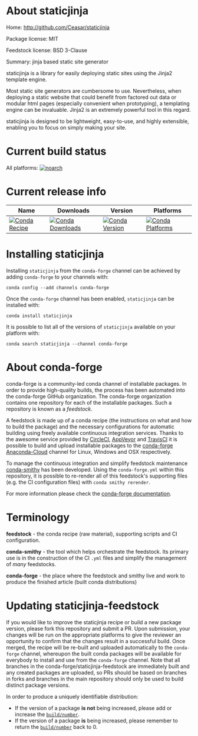 About staticjinja
=================

Home: http://github.com/Ceasar/staticjinja

Package license: MIT

Feedstock license: BSD 3-Clause

Summary: jinja based static site generator

staticjinja is a library for easily deploying static sites using the Jinja2
template engine.

Most static site generators are cumbersome to use. Nevertheless, when
deploying a static website that could benefit from factored out data or
modular html pages (especially convenient when prototyping), a templating
engine can be invaluable. Jinja2 is an extremely powerful tool in this
regard.

staticjinja is designed to be lightweight, easy-to-use, and highly
extensible, enabling you to focus on simply making your site.


Current build status
====================

All platforms:
[![noarch](https://img.shields.io/circleci/project/github/conda-forge/staticjinja-feedstock/master.svg?label=noarch)](https://circleci.com/gh/conda-forge/staticjinja-feedstock)

Current release info
====================

| Name | Downloads | Version | Platforms |
| --- | --- | --- | --- |
| [![Conda Recipe](https://img.shields.io/badge/recipe-staticjinja-green.svg)](https://anaconda.org/conda-forge/staticjinja) | [![Conda Downloads](https://img.shields.io/conda/dn/conda-forge/staticjinja.svg)](https://anaconda.org/conda-forge/staticjinja) | [![Conda Version](https://img.shields.io/conda/vn/conda-forge/staticjinja.svg)](https://anaconda.org/conda-forge/staticjinja) | [![Conda Platforms](https://img.shields.io/conda/pn/conda-forge/staticjinja.svg)](https://anaconda.org/conda-forge/staticjinja) |

Installing staticjinja
======================

Installing `staticjinja` from the `conda-forge` channel can be achieved by adding `conda-forge` to your channels with:

```
conda config --add channels conda-forge
```

Once the `conda-forge` channel has been enabled, `staticjinja` can be installed with:

```
conda install staticjinja
```

It is possible to list all of the versions of `staticjinja` available on your platform with:

```
conda search staticjinja --channel conda-forge
```


About conda-forge
=================

conda-forge is a community-led conda channel of installable packages.
In order to provide high-quality builds, the process has been automated into the
conda-forge GitHub organization. The conda-forge organization contains one repository
for each of the installable packages. Such a repository is known as a *feedstock*.

A feedstock is made up of a conda recipe (the instructions on what and how to build
the package) and the necessary configurations for automatic building using freely
available continuous integration services. Thanks to the awesome service provided by
[CircleCI](https://circleci.com/), [AppVeyor](https://www.appveyor.com/)
and [TravisCI](https://travis-ci.org/) it is possible to build and upload installable
packages to the [conda-forge](https://anaconda.org/conda-forge)
[Anaconda-Cloud](https://anaconda.org/) channel for Linux, Windows and OSX respectively.

To manage the continuous integration and simplify feedstock maintenance
[conda-smithy](https://github.com/conda-forge/conda-smithy) has been developed.
Using the ``conda-forge.yml`` within this repository, it is possible to re-render all of
this feedstock's supporting files (e.g. the CI configuration files) with ``conda smithy rerender``.

For more information please check the [conda-forge documentation](https://conda-forge.org/docs/).

Terminology
===========

**feedstock** - the conda recipe (raw material), supporting scripts and CI configuration.

**conda-smithy** - the tool which helps orchestrate the feedstock.
                   Its primary use is in the construction of the CI ``.yml`` files
                   and simplify the management of *many* feedstocks.

**conda-forge** - the place where the feedstock and smithy live and work to
                  produce the finished article (built conda distributions)


Updating staticjinja-feedstock
==============================

If you would like to improve the staticjinja recipe or build a new
package version, please fork this repository and submit a PR. Upon submission,
your changes will be run on the appropriate platforms to give the reviewer an
opportunity to confirm that the changes result in a successful build. Once
merged, the recipe will be re-built and uploaded automatically to the
`conda-forge` channel, whereupon the built conda packages will be available for
everybody to install and use from the `conda-forge` channel.
Note that all branches in the conda-forge/staticjinja-feedstock are
immediately built and any created packages are uploaded, so PRs should be based
on branches in forks and branches in the main repository should only be used to
build distinct package versions.

In order to produce a uniquely identifiable distribution:
 * If the version of a package **is not** being increased, please add or increase
   the [``build/number``](https://conda.io/docs/user-guide/tasks/build-packages/define-metadata.html#build-number-and-string).
 * If the version of a package **is** being increased, please remember to return
   the [``build/number``](https://conda.io/docs/user-guide/tasks/build-packages/define-metadata.html#build-number-and-string)
   back to 0.
